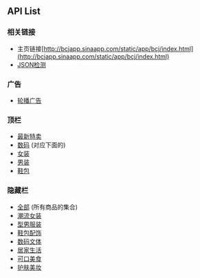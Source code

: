 ## API List

### 相关链接

- 主页链接[http://bcjapp.sinaapp.com/static/app/bcj/index.html](http://bcjapp.sinaapp.com/static/app/bcj/index.html)
- [JSON检测](http://www.kjson.com/)

### 广告

- [轮播广告](carousel.json)


### 顶栏

- [最新特卖](zuixintemai.json)
- [数码](shumawenti.json) (对应下面的)
- [女装](chaoliunvzhuang.json)
- [男装](xingnanfuzhuang.json)
- [鞋包](xiebaopeishi.json)


### 隐藏栏

- [全部](quanbu.json) (所有商品的集合)
- [潮流女装](chaoliunvzhuang.json)
- [型男服装](xingnanfuzhuang.json)
- [鞋包配饰](xiebaopeishi.json)
- [数码文体](shumawenti.json)
- [居家生活](jujiashenghuo.json)
- [可口美食](kekoumeishi.json)
- [护肤美妆](hufumeizhuang.json)

